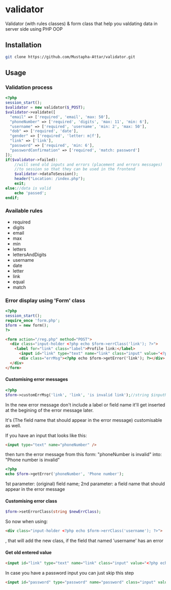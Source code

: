 # validator
Validator (with rules classes) &amp; form class that help you valdating data in server side using PHP OOP
## Installation
```bash
git clone https://github.com/Mustapha-Attar/validator.git
```
## Usage
### Validation process
```php
<?php
session_start();
$validator = new validator($_POST);
$validator->validate([
  "email" => ['required', 'email', 'max: 50'],
  "phoneNumber" => ['required', 'digits', 'max: 11', 'min: 6'],
  "username" => ['required', 'username', 'min: 2', 'max: 50'],
  "dob" => ['required', 'date'],
  "gender" => ['required', 'letter: m|f'],
  "link" => ['link'],
  "password" => ['required', 'min: 6'],
  "passwordConfirmation" => ['required', 'match: password']
]);
if($validator->failed):
    //will send old inputs and errors (placement and errors messages)
    //to session so that they can be used in the frontend
    $validator->dataToSession();
    header("Location: /index.php");
    exit;
else://data is valid
    echo 'passed';
endif;
```
### Available rules
* required
* digits
* email
* max
* min
* letters
* lettersAndDigits
* username
* date
* letter
* link
* equal
* match

### Error display using 'Form' class
```php
<?php
session_start();
require_once 'form.php';
$form = new form();
?>
```
```html
<form action="/reg.php" method="POST">
  <div class="input-holder <?php echo $form->errClass('link'); ?>">
    <label for="link" class="label">Profile link:</label>
      <input id="link" type="text" name="link" class="input" value="<?php echo $form->old('link'); ?>" />
      <div class="errMsg"><?php echo $form->getError('link'); ?></div>
  </div>
</form>
```
#### Customising error messages
```php
<?php
$form->customErrMsg('link', 'link', 'is invalid link');//string $inputName, string $errType, string $newErrorMsg
```
In the new error message don't include a label or field name it'll get inserted at the begining of the error message later.

It's (The field name that should appear in the error message) customisable as well.

If you have an input that looks like this:
```html
<input type="text" name="phoneNumber" />
```
then turn the error message from this form: "phoneNumber is invalid"
into: "Phone number is invalid"
```php
<?php
echo $form->getError('phoneNumber', 'Phone number');
```
1st parameter: (original) field name; 2nd parameter: a field name that should appear in the error message

#### Customising error class
```php
$form->setErrorClass(string $newErrClass);
```
So now when using:
```html
<div class="input-holder <?php echo $form->errClass('username'); ?>">
```
, that will add the new class, if the field that named 'username' has an error
#### Get old entered value
```html
<input id="link" type="text" name="link" class="input" value="<?php echo $form->old('link'); ?>" />
```
In case you have a password input you can just skip this step
```html
<input id="password" type="password" name="password" class="input" value="" />
```
